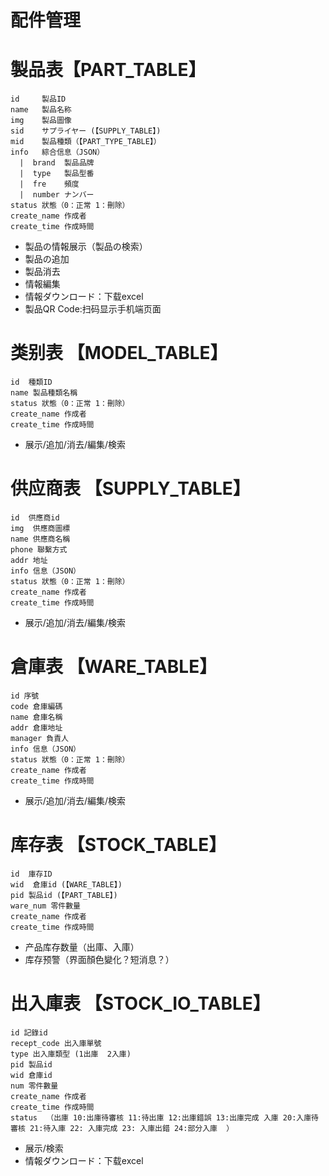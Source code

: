 # 配件管理

# 製品表【PART_TABLE】
```
id     製品ID
name   製品名称
img    製品圖像
sid    サプライヤー (【SUPPLY_TABLE】)
mid    製品種類（【PART_TYPE_TABLE】）
info   綜合信息（JSON）
  |  brand  製品品牌
  |  type   製品型番
  |  fre    頻度
  |  number ナンバー
status 狀態（0：正常 1：刪除）
create_name 作成者
create_time 作成時間
```

- 製品の情報展示（製品の検索）
- 製品の追加
- 製品消去
- 情報編集
- 情報ダウンロード：下载excel
- 製品QR Code:扫码显示手机端页面


# 类别表 【MODEL_TABLE】
```
id  種類ID
name 製品種類名稱
status 狀態（0：正常 1：刪除）
create_name 作成者
create_time 作成時間
```

- 展示/追加/消去/編集/検索


# 供应商表 【SUPPLY_TABLE】
```
id  供應商id
img  供應商圖標
name 供應商名稱
phone 聯繫方式
addr 地址
info 信息（JSON）
status 狀態（0：正常 1：刪除）
create_name 作成者
create_time 作成時間
```

- 展示/追加/消去/編集/検索
  

# 倉庫表 【WARE_TABLE】
```
id 序號
code 倉庫編碼
name 倉庫名稱
addr 倉庫地址
manager 負責人
info 信息（JSON）
status 狀態（0：正常 1：刪除）
create_name 作成者
create_time 作成時間
```

- 展示/追加/消去/編集/検索



# 库存表 【STOCK_TABLE】
```
id  庫存ID
wid  倉庫id (【WARE_TABLE】)
pid 製品id (【PART_TABLE】)
ware_num 零件數量
create_name 作成者
create_time 作成時間
```

- 产品库存数量（出庫、入庫）
- 库存预警（界面顏色變化？短消息？）



# 出入庫表 【STOCK_IO_TABLE】
```
id 記錄id
recept_code 出入庫單號
type 出入庫類型 (1出庫  2入庫)
pid 製品id
wid 倉庫id
num 零件數量
create_name 作成者
create_time 作成時間
status  （出庫 10:出庫待審核 11:待出庫 12:出庫錯誤 13:出庫完成 入庫 20:入庫待審核 21:待入庫 22: 入庫完成 23: 入庫出錯 24:部分入庫  ）
```

- 展示/検索
- 情報ダウンロード：下载excel
